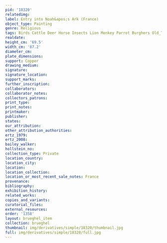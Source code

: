 ```yaml
---
pid: '18320'
relatedimg: 
label: Entry into Noah&apos;s Ark (France)
object_type: Painting
genre: Religious
tags: Birds Cattle Deer Horse Insects Lion Monkey Parrot Burghers Old_Testament Paradise
realdate: 
height_cm: '69.5'
width_cm: '87.2'
diameter_cm: 
plate_dimensions: 
support: Copper
drawing_medium: 
signature: 
signature_location: 
support_marks: 
further_inscription: 
collaborators: 
collaborator_notes: 
collectors_patrons: 
print_type: 
print_notes: 
printmaker: 
publisher: 
states: 
our_attribution: 
other_attribution_authorities: 
ertz_1979: 
ertz_2008: 
bailey_walker: 
hollstein_no: 
collection_type: Private
location_country: 
location_city: 
location: 
location_collection: 
location_or_most_recent_sale_notes: France
provenance: 
bibliography: 
exhibition_history: 
related_works: 
copies_and_variants: 
curatorial_files: 
external_resources: 
order: '1358'
layout: brueghel_item
collection: brueghel
thumbnail: img/derivatives/simple/18320/thumbnail.jpg
full: img/derivatives/simple/18320/full.jpg
---
```

